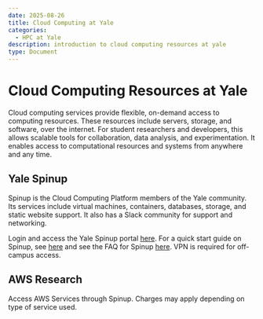 ```yaml
---
date: 2025-08-26
title: Cloud Computing at Yale
categories: 
  - HPC at Yale
description: introduction to cloud computing resources at yale
type: Document
---
```


# Cloud Computing Resources at Yale
Cloud computing services provide flexible, on-demand access to computing resources. These resources include servers, storage, and software, over the internet. For student researchers and developers, this allows scalable tools for collaboration, data analysis, and experimentation. It enables access to computational resources and systems from anywhere and any time.

## Yale Spinup
Spinup is the Cloud Computing Platform members of the Yale community. Its services include virtual machines, containers, databases, storage, and static website support. It also has a Slack community for support and networking. 

Login and access the Yale Spinup portal [here](https://spinup.internal.yale.edu/). For a quick start guide on Spinup, see [here](https://yaleits.atlassian.net/wiki/spaces/spinup/pages/4563009560/Spinup+Quick+Start+Guide) and see the FAQ for Spinup [here](https://yaleits.atlassian.net/wiki/spaces/spinup/overview?homepageId=470581620). VPN is required for off-campus access. 

## AWS Research 
Access AWS Services through Spinup. Charges may apply depending on type of service used.
